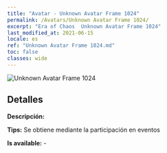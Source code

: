 ```yaml
---
title: "Avatar - Unknown Avatar Frame 1024"
permalink: /Avatars/Unknown Avatar Frame 1024/
excerpt: "Era of Chaos  Unknown Avatar Frame 1024"
last_modified_at: 2021-06-15
locale: es
ref: "Unknown Avatar Frame 1024.md"
toc: false
classes: wide
---
```

 ![Unknown Avatar Frame 1024](/images/a/avatarFrame_24.png)

## Detalles

 **Descripción:**  

 **Tips:** Se obtiene mediante la participación en eventos 

 **Is available:**  - 


